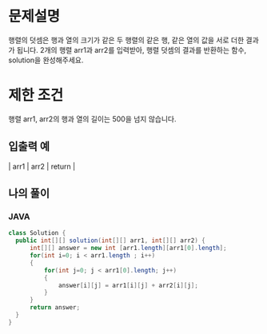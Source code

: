 # 문제설명
행렬의 덧셈은 행과 열의 크기가 같은 두 행렬의 같은 행, 같은 열의 값을 서로 더한 결과가 됩니다. 
2개의 행렬 arr1과 arr2를 입력받아, 행렬 덧셈의 결과를 반환하는 함수, solution을 완성해주세요.

# 제한 조건
행렬 arr1, arr2의 행과 열의 길이는 500을 넘지 않습니다.

## 입출력 예
| arr1 | arr2 | return |


## 나의 풀이
### JAVA
```java
class Solution {
  public int[][] solution(int[][] arr1, int[][] arr2) {
      int[][] answer = new int [arr1.length][arr1[0].length];
      for(int i=0; i < arr1.length ; i++)
      {
          for(int j=0; j < arr1[0].length; j++)
          {
              answer[i][j] = arr1[i][j] + arr2[i][j];
          }
      }
      return answer;
  }
}
```



